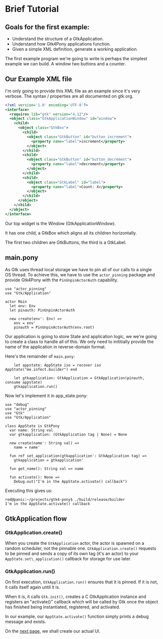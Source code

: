 # Brief Tutorial

## Goals for the first example:

- Understand the structure of a GtkApplication.
- Understand how Gtk4Pony applications function.
- Given a simple XML definition, generate a working application.

The first example program we're going to write is perhaps the simplest
example we can build.  A window two buttons and a counter.


## Our Example XML file

I'm only going to provide this XML file as an example since it's very
verbose.  The syntax / properties are all documented on gtk.org.

```xml
<?xml version='1.0' encoding='UTF-8'?>
<interface>
  <requires lib="gtk" version="4.12"/>
  <object class="GtkApplicationWindow" id="window">
    <child>
      <object class="GtkBox">
        <child>
          <object class="GtkButton" id="button_increment">
            <property name="label">increment</property>
          </object>
        </child>
        <child>
          <object class="GtkButton" id="button_decrement">
            <property name="label">decrement</property>
          </object>
        </child>
        <child>
          <object class="GtkLabel" id="label">
            <property name="label">Count: X</property>
          </object>
        </child>
      </object>
    </child>
  </object>
</interface>
```

Our top widget is the Window (GtkApplicationWindow).

It has one child, a GtkBox which aligns all its children horizontally.

The first two children are GtkButtons, the third is a GtkLabel.

## main.pony

As Gtk uses thread local storage we have to pin all of our calls to a
single OS thread.  To achieve this, we have to use the `actor_pinning`
package and provide Gtk4Pony with the `PinUnpinActorAuth` capability.

```pony
use "actor_pinning"
use "Gtk/Application"

actor Main
  let env: Env
  let pinauth: PinUnpinActorAuth

  new create(env': Env) =>
    env = env'
    pinauth = PinUnpinActorAuth(env.root)
```

Our application is going to store State and application logic, we we're going
to create a class to handle all of this.  We only need to inititially provide
the name of the application in reverse-domain format.

Here's the remainder of `main.pony`:


```pony
    let appstate: AppState iso = recover iso AppState("me.infect.builder") end

    let gtkapplication: GtkApplication = GtkApplication(pinauth, consume appstate)
    gtkapplication.run()
```

Now let's implement it in app\_state.pony:

```pony
use "debug"
use "actor_pinning"
use "Gtk"
use "Gtk/Application"

class AppState is GtkPony
  var name: String val
  var gtkapplication: (GtkApplication tag | None) = None

  new create(name': String val) =>
    name = name'

  fun ref set_application(gtkapplication': GtkApplication tag) =>
    gtkapplication = gtkapplication'

  fun get_name(): String val => name

  fun activate(): None =>
    Debug.out("I'm in the AppState.activate() callback")
```

Executing this gives us:
```
red@panic:~/projects/gtk4-pony$ ./build/release/builder 
I'm in the AppState.activate() callback
```

## GtkApplication flow

### GtkApplication.create()

When you create the `GtkApplication` actor, the actor is spawned on a random
scheduler, not the pinnable one. `GtkApplication.create()` requests to be
pinned and sends a copy of its own tag (it's an actor) to your
`AppState.set\_application()` callback for storage for use later.

### GtkApplication.run()

On first execution, `GtkApplication.run()` ensures that it is pinned. If it
is not, it calls itself again until it is.

When it is, it calls `Gtk.init()`, creates a C GtkApplication instance
and registers an "activate()" callback which will be called by Gtk
once the object has finished being instantiated, registered, and activated.

In our example, our `AppState.activate()` function simply prints a debug
message and exists.

On the [next page](../02/README.md), we shall create our actual UI.











